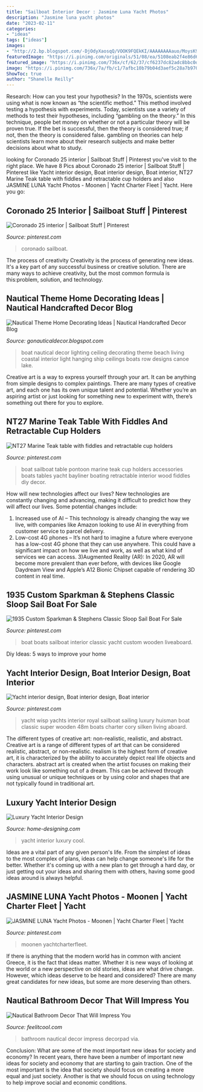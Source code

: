 ```yaml
---
title: "Sailboat Interior Decor : Jasmine Luna Yacht Photos"
description: "Jasmine luna yacht photos"
date: "2023-02-11"
categories:
- "ideas"
tags: ["ideas"]
images:
- "http://2.bp.blogspot.com/-DjOdyXaosqQ/VOOK9FQEkKI/AAAAAAAAauo/MoysK9ehW3Y/s1600/rawboat+ceiling+light.jpg"
featuredImage: "https://i.pinimg.com/originals/51/08/ea/5108eab2f4e86d697ed725b096c78d11.jpg"
featured_image: "https://i.pinimg.com/736x/cf/62/37/cf6237dc82adc8bbc0d0d9ec955b618a.jpg"
image: "https://i.pinimg.com/736x/7a/fb/c1/7afbc10b79b04d3aef5c28a7b97027f5--sailboat-interior-yacht-interior.jpg"
ShowToc: true
author: "Shanelle Reilly"
---
```



Research: How can you test your hypothesis?
In the 1970s, scientists were using what is now known as “the scientific method.” This method involved testing a hypothesis with experiments. Today, scientists use a variety of methods to test their hypotheses, including “gambling on the theory.” In this technique, people bet money on whether or not a particular theory will be proven true. If the bet is successful, then the theory is considered true; if not, then the theory is considered false. gambling on theories can help scientists learn more about their research subjects and make better decisions about what to study.

	

		
looking for Coronado 25 interior | Sailboat Stuff | Pinterest you've visit to the right place. We have 8 Pics about Coronado 25 interior | Sailboat Stuff | Pinterest like Yacht interior design, Boat interior design, Boat interior, NT27 Marine Teak table with fiddles and retractable cup holders and also JASMINE LUNA Yacht Photos - Moonen | Yacht Charter Fleet | Yacht. Here you go:
		
    
## Coronado 25 Interior | Sailboat Stuff | Pinterest

<img loading=lazy src="https://s-media-cache-ak0.pinimg.com/736x/7c/11/a0/7c11a000a3585996babc1c822d0e2ac5.jpg" onerror="this.onerror=null;this.src='https://tse2.mm.bing.net/th?id=OIP.nloLz23k7HA2WE_Ro_64IQHaFj&amp;pid=15.1';" alt="Coronado 25 interior | Sailboat Stuff | Pinterest">

_Source: pinterest.com_

>coronado sailboat. 

	

The process of creativity
Creativity is the process of generating new ideas. It's a key part of any successful business or creative solution. There are many ways to achieve creativity, but the most common formula is this:problem, solution, and technology.

    
## Nautical Theme Home Decorating Ideas | Nautical Handcrafted Decor Blog

<img loading=lazy src="http://2.bp.blogspot.com/-DjOdyXaosqQ/VOOK9FQEkKI/AAAAAAAAauo/MoysK9ehW3Y/s1600/rawboat+ceiling+light.jpg" onerror="this.onerror=null;this.src='https://tse3.mm.bing.net/th?id=OIP.8NbeiMgMpYHxC9oa-6axvAHaJs&amp;pid=15.1';" alt="Nautical Theme Home Decorating Ideas | Nautical Handcrafted Decor Blog">

_Source: gonauticaldecor.blogspot.com_

>boat nautical decor lighting ceiling decorating theme beach living coastal interior light hanging ship ceilings boats row designs canoe lake. 

	

Creative art is a way to express yourself through your art. It can be anything from simple designs to complex paintings. There are many types of creative art, and each one has its own unique talent and potential. Whether you’re an aspiring artist or just looking for something new to experiment with, there’s something out there for you to explore.

    
## NT27 Marine Teak Table With Fiddles And Retractable Cup Holders

<img loading=lazy src="https://i.pinimg.com/736x/89/99/be/8999befbebef1a9992bc5a8f749230ab--sailboat-living-boating-fun.jpg?b=t" onerror="this.onerror=null;this.src='https://tse1.mm.bing.net/th?id=OIP.UsmFrRD3R7bYIVyzlQw10gHaFo&amp;pid=15.1';" alt="NT27 Marine Teak table with fiddles and retractable cup holders">

_Source: pinterest.com_

>boat sailboat table pontoon marine teak cup holders accessories boats tables yacht bayliner boating retractable interior wood fiddles diy decor. 

	

How will new technologies affect our lives?
New technologies are constantly changing and advancing, making it difficult to predict how they will affect our lives. Some potential changes include: 
1) Increased use of AI – This technology is already changing the way we live, with companies like Amazon looking to use AI in everything from customer service to parcel delivery. 
2) Low-cost 4G phones – It’s not hard to imagine a future where everyone has a low-cost 4G phone that they can use anywhere. This could have a significant impact on how we live and work, as well as what kind of services we can access. 
3)Augmented Reality (AR): In 2020, AR will become more prevalent than ever before, with devices like Google Daydream View and Apple’s A12 Bionic Chipset capable of rendering 3D content in real time.

    
## 1935 Custom Sparkman &amp; Stephens Classic Sloop Sail Boat For Sale

<img loading=lazy src="https://i.pinimg.com/originals/51/08/ea/5108eab2f4e86d697ed725b096c78d11.jpg" onerror="this.onerror=null;this.src='https://tse4.mm.bing.net/th?id=OIP.tiJYlT-LAurgsTyzZM6m6wHaE8&amp;pid=15.1';" alt="1935 Custom Sparkman &amp; Stephens Classic Sloop Sail Boat For Sale">

_Source: pinterest.com_

>boat boats sailboat interior classic yacht custom wooden liveaboard. 

	

Diy Ideas: 5 ways to improve your home

    
## Yacht Interior Design, Boat Interior Design, Boat Interior

<img loading=lazy src="https://i.pinimg.com/736x/7a/fb/c1/7afbc10b79b04d3aef5c28a7b97027f5--sailboat-interior-yacht-interior.jpg" onerror="this.onerror=null;this.src='https://tse1.mm.bing.net/th?id=OIP.t6NxKM1x3zuUDLUlURthDQHaE8&amp;pid=15.1';" alt="Yacht interior design, Boat interior design, Boat interior">

_Source: pinterest.com_

>yacht wisp yachts interior royal sailboat sailing luxury huisman boat classic super wooden 48m boats charter cory silken living aboard. 

	

The different types of creative art: non-realistic, realistic, and abstract.
Creative art is a range of different types of art that can be considered realistic, abstract, or non-realistic. realism is the highest form of creative art, it is characterized by the ability to accurately depict real life objects and characters. abstract art is created when the artist focuses on making their work look like something out of a dream. This can be achieved through using unusual or unique techniques or by using color and shapes that are not typically found in traditional art.

    
## Luxury Yacht Interior Design

<img loading=lazy src="http://cdn.home-designing.com/wp-content/uploads/2014/05/2-Luxury-yacht-interior.jpg" onerror="this.onerror=null;this.src='https://tse4.mm.bing.net/th?id=OIP.pwTgdBzrYLkMMWLadQtUewHaE8&amp;pid=15.1';" alt="Luxury Yacht Interior Design">

_Source: home-designing.com_

>yacht interior luxury cool. 

	

Ideas are a vital part of any given person's life. From the simplest of ideas to the most complex of plans, ideas can help change someone's life for the better. Whether it's coming up with a new plan to get through a hard day, or just getting out your ideas and sharing them with others, having some good ideas around is always helpful.

    
## JASMINE LUNA Yacht Photos - Moonen | Yacht Charter Fleet | Yacht

<img loading=lazy src="https://i.pinimg.com/736x/cf/62/37/cf6237dc82adc8bbc0d0d9ec955b618a.jpg" onerror="this.onerror=null;this.src='https://tse2.mm.bing.net/th?id=OIP.99GWHH3c9OkQM0o4JXzk3gHaHa&amp;pid=15.1';" alt="JASMINE LUNA Yacht Photos - Moonen | Yacht Charter Fleet | Yacht">

_Source: pinterest.com_

>moonen yachtcharterfleet. 

	

If there is anything that the modern world has in common with ancient Greece, it is the fact that ideas matter. Whether it is new ways of looking at the world or a new perspective on old stories, ideas are what drive change. However, which ideas deserve to be heard and considered? There are many great candidates for new ideas, but some are more deserving than others.

    
## Nautical Bathroom Decor That Will Impress You

<img loading=lazy src="http://feelitcool.com/wp-content/uploads/2016/05/nautical-bathroom-decor1.jpg" onerror="this.onerror=null;this.src='https://tse3.mm.bing.net/th?id=OIP.cmmmmm483CsAxq4gL8VN6QHaLH&amp;pid=15.1';" alt="Nautical Bathroom Decor That Will Impress You">

_Source: feelitcool.com_

>bathroom nautical decor impress decorpad via. 

	

Conclusion: What are some of the most important new ideas for society and economy?
In recent years, there have been a number of important new ideas for society and economy that are starting to gain traction. One of the most important is the idea that society should focus on creating a more equal and just society. Another is that we should focus on using technology to help improve social and economic conditions.


